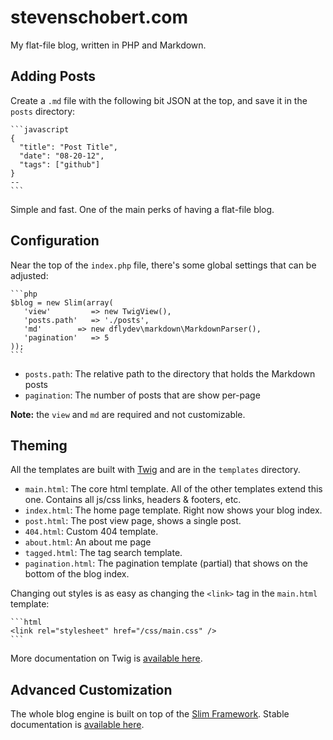 # stevenschobert.com

My flat-file blog, written in PHP and Markdown.

## Adding Posts

Create a `.md` file with the following bit JSON at the top, and save it in the `posts` directory:

    ```javascript
    {
      "title": "Post Title",
      "date": "08-20-12",
      "tags": ["github"]
    }
    --
    ```

Simple and fast. One of the main perks of having a flat-file blog.

## Configuration

Near the top of the `index.php` file, there's some global settings that can be adjusted:

    ```php
    $blog = new Slim(array(
       'view'         => new TwigView(),
       'posts.path'   => './posts',
       'md'        => new dflydev\markdown\MarkdownParser(),
       'pagination'   => 5
    ));
    ```

- `posts.path`: The relative path to the directory that holds the Markdown posts
- `pagination`: The number of posts that are show per-page

__Note:__ the `view` and `md` are required and not customizable.

## Theming

All the templates are built with [Twig](http://twig.sensiolabs.org/) and are in the `templates` directory.

- `main.html`: The core html template. All of the other templates extend this one. Contains all js/css links, headers & footers, etc.
- `index.html`: The home page template. Right now shows your blog index.
- `post.html`: The post view page, shows a single post.
- `404.html`: Custom 404 template.
- `about.html`: An about me page
- `tagged.html`: The tag search template.
- `pagination.html`: The pagination template (partial) that shows on the bottom of the blog index.

Changing out styles is as easy as changing the `<link>` tag in the `main.html` template:

    ```html
    <link rel="stylesheet" href="/css/main.css" />
    ```

More documentation on Twig is [available here](http://twig.sensiolabs.org/documentation).

## Advanced Customization

The whole blog engine is built on top of the [Slim Framework](http://www.slimframework.com/). Stable documentation is [available here](http://www.slimframework.com/documentation/stable).
